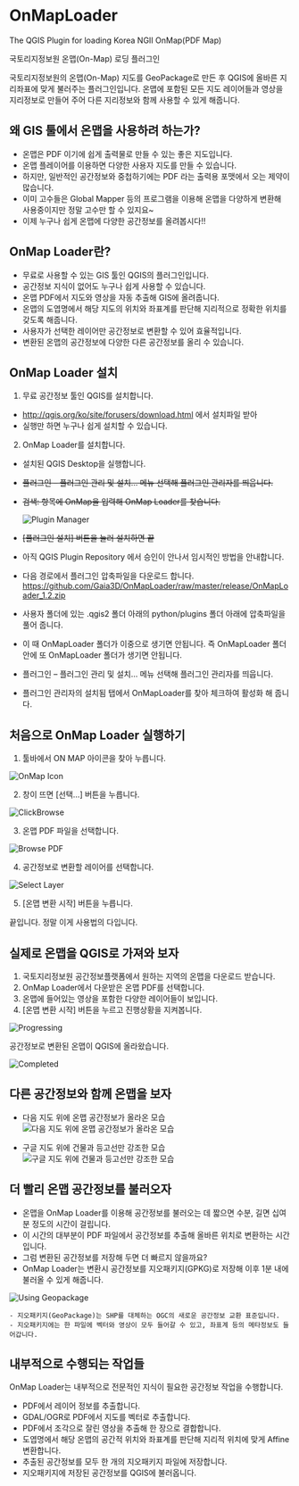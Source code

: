 # OnMapLoader
The QGIS Plugin for loading Korea NGII OnMap(PDF Map)

국토리지정보원 온맵(On-Map) 로딩 플러그인

국토리지정보원의 온맵(On-Map) 지도를 GeoPackage로 만든 후 QGIS에 올바른 지리좌표에 맞게 불러주는 플러그인입니다.
온맵에 포함된 모든 지도 레이어들과 영상을 지리정보로 만들어 주어 다른 지리정보와 함께 사용할 수 있게 해줍니다.

## 왜 GIS 툴에서 온맵을 사용하려 하는가?
  - 온맵은 PDF 이기에 쉽게 출력물로 만들 수 있는 좋은 지도입니다.
  - 온맵 플레이어를 이용하면 다양한 사용자 지도를 만들 수 있습니다.
  - 하지만, 일반적인 공간정보와 중첩하기에는 PDF 라는 출력용 포맷에서 오는 제약이 많습니다.
  - 이미 고수들은 Global Mapper 등의 프로그램을 이용해 온맵을 다양하게 변환해 사용중이지만 정말 고수만 할 수 있지요~
  - 이제 누구나 쉽게 온맵에 다양한 공간정보를 올려봅시다!!

## OnMap Loader란?
  - 무료로 사용할 수 있는 GIS 툴인 QGIS의 플러그인입니다.
  - 공간정보 지식이 없어도 누구나 쉽게 사용할 수 있습니다.
  - 온맵 PDF에서 지도와 영상을 자동 추출해 GIS에 올려줍니다.
  - 온맵의 도엽명에서 해당 지도의 위치와 좌표계를 판단해 지리적으로 정확한 위치를 갖도록 해줍니다.
  - 사용자가 선택한 레이어만 공간정보로 변환할 수 있어 효율적입니다.
  - 변환된 온맵의 공간정보에 다양한 다른 공간정보를 올리 수 있습니다.

## OnMap Loader 설치
  1. 무료 공간정보 툴인 QGIS를 설치합니다.
   - http://qgis.org/ko/site/forusers/download.html 에서 설치파일 받아
   - 실행만 하면 누구나 쉽게 설치할 수 있습니다.
  2. OnMap Loader를 설치합니다.
   - 설치된 QGIS Desktop을 실행합니다.
   - ~~플러그인 – 플러그인 관리 및 설치… 메뉴 선택해 플러그인 관리자를 띄웁니다.~~
   - ~~검색: 항목에 OnMap을 입력해 OnMap Loader를 찾습니다.~~

      ![Plugin Manager](images/install_pluginmamager.png)
   - ~~[플러그인 설치] 버튼을 눌러 설치하면 끝~~
   
   - 아직 QGIS Plugin Repository 에서 승인이 안나서 임시적인 방법을 안내합니다.
   - 다음 경로에서 플러그인 압축파일을 다운로드 합니다. https://github.com/Gaia3D/OnMapLoader/raw/master/release/OnMapLoader_1.2.zip
   - 사용자 폴더에 있는 .qgis2 폴더 아래의 python/plugins 폴더 아래에 압축파일을 풀어 줍니다.
   - 이 때 OnMapLoader 폴더가 이중으로 생기면 안됩니다. 즉 OnMapLoader 폴더 안에 또 OnMapLoader 폴더가 생기면 안됩니다.
   - 플러그인 – 플러그인 관리 및 설치… 메뉴 선택해 플러그인 관리자를 띄웁니다.
   - 플러그인 관리자의 설치됨 탭에서 OnMapLoader를 찾아 체크하여 활성화 해 줍니다.

## 처음으로 OnMap Loader 실행하기
  1. 툴바에서 ON MAP 아이콘을 찾아 누릅니다.

   ![OnMap Icon](images/toolbar_icon.png)

  2. 창이 뜨면 [선택…] 버튼을 누릅니다.

   ![ClickBrowse](images/dialog_browsebutton.png)

  3. 온맵 PDF 파일을 선택합니다.

   ![Browse PDF](images/dialog_browsepdf.png)

  4. 공간정보로 변환할 레이어를 선택합니다.

   ![Select Layer](images/dialog_layer.png)

  5. [온맵 변환 시작] 버튼을 누릅니다.

  끝입니다. 정말 이게 사용법의 다입니다.
    
## 실제로 온맵을 QGIS로 가져와 보자
  1. 국토지리정보원 공간정보플랫폼에서 원하는 지역의 온맵을 다운로드 받습니다.
  2. OnMap Loader에서 다운받은 온맵 PDF를 선택합니다.
  3. 온맵에 들어있는 영상을 포함한 다양한 레이어들이 보입니다.
  4. [온맵 변환 시작] 버튼을 누르고 진행상황을 지켜봅니다.

   ![Progressing](images/dialog_progress.png)

  공간정보로 변환된 온맵이 QGIS에 올라왔습니다.

   ![Completed](images/qgis_complete.png)

## 다른 공간정보와 함께 온맵을 보자
  * 다음 지도 위에 온맵 공간정보가 올라온 모습
  ![다음 지도 위에 온맵 공간정보가 올라온 모습](images/with_daummap.png)

  * 구글 지도 위에 건물과 등고선만 강조한 모습
  ![구글 지도 위에 건물과 등고선만 강조한 모습](images/with_googlemap.png)

## 더 빨리 온맵 공간정보를 불러오자
  - 온맵을 OnMap Loader를 이용해 공간정보를 불러오는 데 짧으면 수분, 길면 십여분 정도의 시간이 걸립니다.
  - 이 시간의 대부분이 PDF 파일에서 공간정보를 추출해 올바른 위치로 변환하는 시간입니다.
  - 그럼 변환된 공간정보를 저장해 두면 더 빠르지 않을까요?
  - OnMap Loader는 변환시 공간정보를 지오패키지(GPKG)로 저장해 이후 1분 내에 불러올 수 있게 해줍니다.

  ![Using Geopackage](images/use_geopackage.png)

    - 지오패키지(GeoPackage)는 SHP를 대체하는 OGC의 새로운 공간정보 교환 표준입니다.
    - 지오패키지에는 한 파일에 벡터와 영상이 모두 들어갈 수 있고, 좌표계 등의 메타정보도 들어갑니다.

## 내부적으로 수행되는 작업들
  OnMap Loader는 내부적으로 전문적인 지식이 필요한 공간정보 작업을 수행합니다.
  
  - PDF에서 레이어 정보를 추출합니다.
  - GDAL/OGR로 PDF에서 지도를 벡터로 추출합니다.
  - PDF에서 조각으로 잘린 영상을 추출해 한 장으로 결합합니다.
  - 도엽명에서 해당 온맵의 공간적 위치와 좌표계를 판단해 지리적 위치에 맞게 Affine 변환합니다.
  - 추출된 공간정보를 모두 한 개의 지오패키지 파일에 저장합니다.
  - 지오패키지에 저장된 공간정보를 QGIS에 불러옵니다.
  
